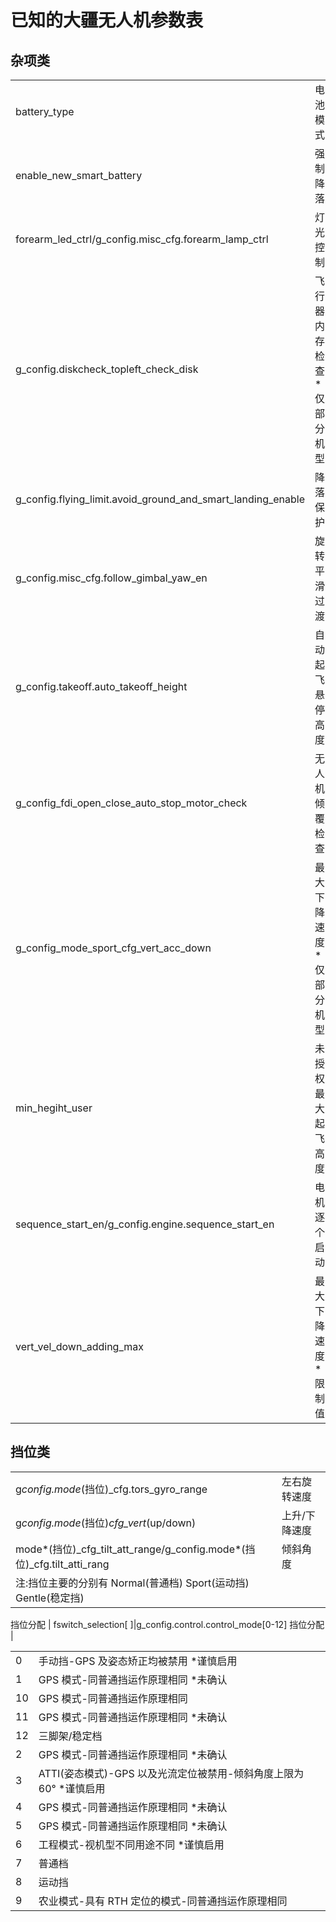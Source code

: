 已知的大疆无人机参数表
==
杂项类
--
|                                                             |                             |
| ----------------------------------------------------------- | --------------------------- |
| battery_type                                                | 电池模式                    |
| enable_new_smart_battery                                    | 强制降落                    |
| forearm_led_ctrl/g_config.misc_cfg.forearm_lamp_ctrl        | 灯光控制                    |
| g_config.diskcheck_topleft_check_disk                       | 飞行器内存检查 \*仅部分机型 |
| g_config.flying_limit.avoid_ground_and_smart_landing_enable | 降落保护                    |
| g_config.misc_cfg.follow_gimbal_yaw_en                      | 旋转平滑过渡                |
| g_config.takeoff.auto_takeoff_height                        | 自动起飞悬停高度            |
| g_config_fdi_open_close_auto_stop_motor_check               | 无人机倾覆检查              |
| g_config_mode_sport_cfg_vert_acc_down                       | 最大下降速度 \*仅部分机型   |
| min_hegiht_user                                             | 未授权最大起飞高度          |
| sequence_start_en/g_config.engine.sequence_start_en         | 电机逐个启动                |
| vert_vel_down_adding_max                                    | 最大下降速度 \*限制值       |

挡位类
--
|                                                                          |               |
| ------------------------------------------------------------------------ | ------------- |
| g*config.mode*(挡位)\_cfg.tors_gyro_range                                | 左右旋转速度  |
| g*config.mode*(挡位)_cfg_vert_(up/down)                                  | 上升/下降速度 |
| mode*(挡位)\_cfg_tilt_att_range/g_config.mode*(挡位)\_cfg.tilt_atti_rang | 倾斜角度      |
| 注:挡位主要的分别有 Normal(普通档) Sport(运动挡) Gentle(稳定挡)          |               |

挡位分配
| fswitch_selection[ ]\|g_config.control.control_mode[0-12] 挡位分配 |

|     |                                                                     |
| --- | ------------------------------------------------------------------- |
| 0   | 手动挡-GPS 及姿态矫正均被禁用 \*谨慎启用                            |
| 1   | GPS 模式-同普通挡运作原理相同 \*未确认                              |
| 10  | GPS 模式-同普通挡运作原理相同                                       |
| 11  | GPS 模式-同普通挡运作原理相同 \*未确认                              |
| 12  | 三脚架/稳定档                                                       |
| 2   | GPS 模式-同普通挡运作原理相同 \*未确认                              |
| 3   | ATTI(姿态模式)-GPS 以及光流定位被禁用-倾斜角度上限为 60° \*谨慎启用 |
| 4   | GPS 模式-同普通挡运作原理相同 \*未确认                              |
| 5   | GPS 模式-同普通挡运作原理相同 \*未确认                              |
| 6   | 工程模式-视机型不同用途不同 \*谨慎启用                              |
| 7   | 普通档                                                              |
| 8   | 运动挡                                                              |
| 9   | 农业模式-具有 RTH 定位的模式-同普通挡运作原理相同                   |


